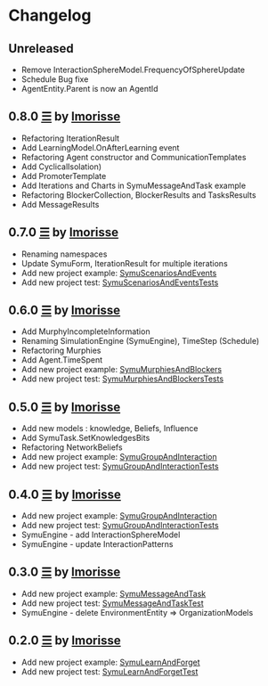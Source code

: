 # Changelog

## Unreleased

* Remove InteractionSphereModel.FrequencyOfSphereUpdate
* Schedule Bug fixe 
* AgentEntity.Parent is now an AgentId

## 0.8.0 [☰](https://github.com/lmorisse/symu/compare/v0.8.0..v0.7.0) by [lmorisse](https://github.com/lmorisse)
* Refactoring IterationResult
* Add LearningModel.OnAfterLearning event
* Refactoring Agent constructor and CommunicationTemplates
* Add CyclicalIsolation)
* Add PromoterTemplate
* Add Iterations and Charts in SymuMessageAndTask example 
* Refactoring BlockerCollection, BlockerResults and TasksResults 
* Add MessageResults

## 0.7.0 [☰](https://github.com/lmorisse/symu/compare/v0.7.0..v0.6.0) by [lmorisse](https://github.com/lmorisse)
* Renaming namespaces 
* Update SymuForm, IterationResult for multiple iterations
* Add new project example: [SymuScenariosAndEvents](https://github.com/lmorisse/Symu/tree/master/Symu%20examples/SymuScenariosAndEvents)
* Add new project test: [SymuScenariosAndEventsTests](https://github.com/lmorisse/Symu/tree/master/Symu%20examples/SymuScenariosAndEventsTests)


## 0.6.0 [☰](https://github.com/lmorisse/symu/compare/v0.6.0..v0.5.0) by [lmorisse](https://github.com/lmorisse)
* Add MurphyIncompleteInformation
* Renaming SimulationEngine (SymuEngine), TimeStep (Schedule)
* Refactoring Murphies
* Add Agent.TimeSpent
* Add new project example: [SymuMurphiesAndBlockers](https://github.com/lmorisse/Symu/tree/master/Symu%20examples/SymuMurphiesAndBlockers)
* Add new project test: [SymuMurphiesAndBlockersTests](https://github.com/lmorisse/Symu/tree/master/Symu%20examples/SymuMurphiesAndBlockersTests)

## 0.5.0 [☰](https://github.com/lmorisse/symu/compare/v0.5.0..v0.4.0) by [lmorisse](https://github.com/lmorisse)
* Add new models : knowledge, Beliefs, Influence 
* Add SymuTask.SetKnowledgesBits
* Refactoring NetworkBeliefs
* Add new project example: [SymuGroupAndInteraction](https://github.com/lmorisse/Symu/tree/master/Symu%20examples/SymuBeliefsAndInfluence)
* Add new project test: [SymuGroupAndInteractionTests](https://github.com/lmorisse/Symu/tree/master/Symu%20examples/SymuBeliefsAndInfluenceTests)

## 0.4.0 [☰](https://github.com/lmorisse/symu/compare/v0.4.0..v0.3.0) by [lmorisse](https://github.com/lmorisse)
* Add new project example: [SymuGroupAndInteraction](https://github.com/lmorisse/Symu/tree/master/Symu%20examples/SymuGroupAndInteraction)
* Add new project test: [SymuGroupAndInteractionTests](https://github.com/lmorisse/Symu/tree/master/Symu%20examples/SymuGroupAndInteractionTests)
* SymuEngine - add InteractionSphereModel
* SymuEngine - update InteractionPatterns

## 0.3.0 [☰](https://github.com/lmorisse/symu/compare/v0.3.0..v0.2.0) by [lmorisse](https://github.com/lmorisse)
* Add new project example: [SymuMessageAndTask](https://github.com/lmorisse/Symu/tree/master/Symu%20examples/SymuMessageAndTask)
* Add new project test: [SymuMessageAndTaskTest](https://github.com/lmorisse/Symu/tree/master/Symu%20examples/SymuMessageAndTaskTests)
* SymuEngine - delete EnvironmentEntity => OrganizationModels

## 0.2.0 [☰](https://github.com/lmorisse/symu/compare/v0.2.0..v0.1.0) by [lmorisse](https://github.com/lmorisse)
* Add new project example: [SymuLearnAndForget](https://github.com/lmorisse/Symu/tree/master/Symu%20examples/SymuLearnAndForget)
* Add new project test: [SymuLearnAndForgetTest](https://github.com/lmorisse/Symu/tree/master/Symu%20examples/SymuLearnAndForgetTests)
